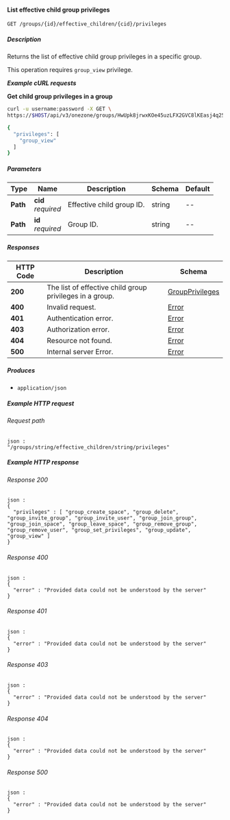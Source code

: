 
<a name="list_effective_child_group_privileges"></a>
#### List effective child group privileges
```
GET /groups/{id}/effective_children/{cid}/privileges
```


##### Description
Returns the list of effective child group privileges in a specific group.

This operation requires `group_view` privilege.

***Example cURL requests***

**Get child group privileges in a group**
```bash
curl -u username:password -X GET \
https://$HOST/api/v3/onezone/groups/HwUpk8jrwxKOe45uzLFX2GVC8lKEasj4q253sptVqF8/effective_children/T5x_HhFYOnILOCUf9OqgExw00RwaU2MXT5122oWk_sM/privileges

{
  "privileges": [
    "group_view"
  ]
}
```


##### Parameters

|Type|Name|Description|Schema|Default|
|---|---|---|---|---|
|**Path**|**cid**  <br>*required*|Effective child group ID.|string|--|
|**Path**|**id**  <br>*required*|Group ID.|string|--|


##### Responses

|HTTP Code|Description|Schema|
|---|---|---|
|**200**|The list of effective child group privileges in a group.|[GroupPrivileges](../definitions/GroupPrivileges.md#groupprivileges)|
|**400**|Invalid request.|[Error](../definitions/Error.md#error)|
|**401**|Authentication error.|[Error](../definitions/Error.md#error)|
|**403**|Authorization error.|[Error](../definitions/Error.md#error)|
|**404**|Resource not found.|[Error](../definitions/Error.md#error)|
|**500**|Internal server Error.|[Error](../definitions/Error.md#error)|


##### Produces

* `application/json`


##### Example HTTP request

###### Request path
```
json :
"/groups/string/effective_children/string/privileges"
```


##### Example HTTP response

###### Response 200
```
json :
{
  "privileges" : [ "group_create_space", "group_delete", "group_invite_group", "group_invite_user", "group_join_group", "group_join_space", "group_leave_space", "group_remove_group", "group_remove_user", "group_set_privileges", "group_update", "group_view" ]
}
```


###### Response 400
```
json :
{
  "error" : "Provided data could not be understood by the server"
}
```


###### Response 401
```
json :
{
  "error" : "Provided data could not be understood by the server"
}
```


###### Response 403
```
json :
{
  "error" : "Provided data could not be understood by the server"
}
```


###### Response 404
```
json :
{
  "error" : "Provided data could not be understood by the server"
}
```


###### Response 500
```
json :
{
  "error" : "Provided data could not be understood by the server"
}
```



